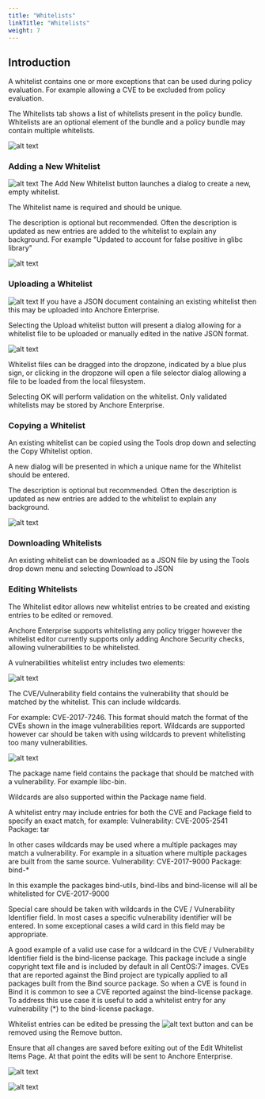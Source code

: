 ```yaml
---
title: "Whitelists"
linkTitle: "Whitelists"
weight: 7
---
```


## Introduction

A whitelist contains one or more exceptions that can be used during policy evaluation. For example allowing a CVE to be excluded from policy evaluation.

The Whitelists tab shows a list of whitelists present in the policy bundle. Whitelists are an optional element of the bundle and a policy bundle may contain multiple whitelists.

![alt text](WhitelistsTab.jpeg)

### Adding a New Whitelist

![alt text](WhitelistsButton.png) The Add New Whitelist button launches a dialog to create a new, empty whitelist.

The Whitelist name is required and should be unique. 

The description is optional but recommended. Often the description is updated as new entries are added to the whitelist to explain any background.
For example "Updated to account for false positive in glibc library"

![alt text](AddNewWhitelist.jpeg)

### Uploading a Whitelist 

![alt text](UploadWhitelistButton.jpeg) If you have a JSON document containing an existing whitelist then this may be uploaded into Anchore Enterprise.

Selecting the Upload whitelist button will present a dialog allowing for a whitelist file to be uploaded or manually edited in the native JSON format.

![alt text](UploadWhitelist.png)

Whitelist files can be dragged into the dropzone, indicated by a blue plus sign, or clicking in the dropzone will open a file selector dialog allowing a file to be loaded from the local filesystem.

Selecting OK will perform validation on the whitelist. Only validated whitelists may be stored by Anchore Enterprise.

### Copying a Whitelist

An existing whitelist can be copied using the Tools drop down and selecting the Copy Whitelist option.

A new dialog will be presented in which a unique name for the Whitelist should be entered.

The description is optional but recommended. Often the description is updated as new entries are added to the whitelist to explain any background.

![alt text](CopyWhitelist.jpeg)

### Downloading Whitelists

An existing whitelist can be downloaded as a JSON file by using the Tools drop down menu and selecting Download to JSON

### Editing Whitelists

The Whitelist editor allows new whitelist entries to be created and existing entries to be edited or removed.

Anchore Enterprise supports whitelisting any policy trigger however the whitelist editor currently supports only adding Anchore Security checks, allowing vulnerabilities to be whitelisted.

A vulnerabilities whitelist entry includes two elements:

![alt text](WhitelistCVEInput.jpeg)

The CVE/Vulnerability field contains the vulnerability that should be matched by the whitelist. This can include wildcards.

For example: CVE-2017-7246. This format should match the format of the CVEs shown in the image vulnerabilities report.
Wildcards are supported however car should be taken with using wildcards to prevent whitelisting too many vulnerabilities.

![alt text](WhitelistPackageInput.jpeg)

The package name field contains the package that should be matched with a vulnerability.
For example libc-bin.

Wildcards are also supported within the Package name field.

A whitelist entry may include entries for both the CVE and Package field to specify an exact match, for example: Vulnerability: CVE-2005-2541  Package: tar

In other cases wildcards may be used where a multiple packages may match a vulnerability. For example in a situation where multiple packages are built from the same source.  Vulnerability: CVE-2017-9000  Package: bind-*

In this example the packages bind-utils, bind-libs and bind-license will all be whitelisted for CVE-2017-9000



Special care should be taken with wildcards in the CVE / Vulnerability Identifier field. In most cases a specific vulnerability identifier will be entered. In some exceptional cases a wild card in this field may be appropriate.

A good example of a valid use case for a wildcard in the CVE / Vulnerability Identifier field is the bind-license package. This package include a single copyright text file and is included by default in all CentOS:7 images. CVEs that are reported against the Bind project are typically applied to all packages built from the Bind source package. So when a CVE is found in Bind it is common to see a CVE reported against the bind-license package. To address this use case it is useful to add a whitelist entry for any vulnerability (*) to the bind-license package.



Whitelist entries can be edited be pressing the ![alt text](describe.jpeg) button and can be removed using the Remove button.

Ensure that all changes are saved before exiting out of the Edit Whitelist Items Page. At that point the edits will be sent to Anchore Enterprise.

![alt text](UIEditWhitelistItems.jpeg)

![alt text](WhitelistsTab.jpeg)



